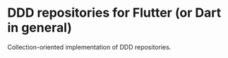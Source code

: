 # DDD repositories for Flutter (or Dart in general)

Collection-oriented implementation of DDD repositories.